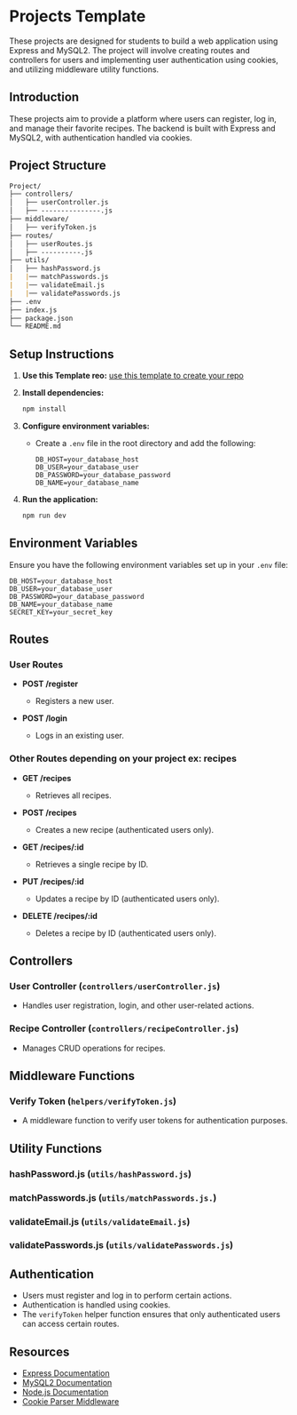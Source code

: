# Projects Template

These projects are designed for students to build a web application using Express and MySQL2. The project will involve creating routes and controllers for users and  implementing user authentication using cookies, and utilizing middleware utility functions.

## Introduction

These projects aim to provide a platform where users can register, log in, and manage their favorite recipes. The backend is built with Express and MySQL2, with authentication handled via cookies.

## Project Structure

```md
Project/
├── controllers/
│   ├── userController.js
│   ├── ---------------.js
├── middleware/
│   ├── verifyToken.js
├── routes/
│   ├── userRoutes.js
│   ├── ----------.js
├── utils/
│   ├── hashPassword.js
|   |── matchPasswords.js
|   |── validateEmail.js
|   |── validatePasswords.js
├── .env
├── index.js
├── package.json
└── README.md
```

## Setup Instructions

1. **Use this Template reo:**
[use this template to create your repo](https://github.com/samirm00/express-mysql-template)

2. **Install dependencies:**

   ```bash
   npm install
   ```

3. **Configure environment variables:**

   - Create a `.env` file in the root directory and add the following:

     ```env
     DB_HOST=your_database_host
     DB_USER=your_database_user
     DB_PASSWORD=your_database_password
     DB_NAME=your_database_name
     ```

5. **Run the application:**

   ```bash
   npm run dev
   ```

## Environment Variables

Ensure you have the following environment variables set up in your `.env` file:

```env
DB_HOST=your_database_host
DB_USER=your_database_user
DB_PASSWORD=your_database_password
DB_NAME=your_database_name
SECRET_KEY=your_secret_key
```

## Routes

### User Routes

- **POST /register**
  - Registers a new user.

- **POST /login**
  - Logs in an existing user.

### Other Routes depending on your project ex: recipes

- **GET /recipes**
  - Retrieves all recipes.

- **POST /recipes**
  - Creates a new recipe (authenticated users only).

- **GET /recipes/:id**
  - Retrieves a single recipe by ID.

- **PUT /recipes/:id**
  - Updates a recipe by ID (authenticated users only).

- **DELETE /recipes/:id**
  - Deletes a recipe by ID (authenticated users only).

## Controllers

### User Controller (`controllers/userController.js`)

- Handles user registration, login, and other user-related actions.

### Recipe Controller (`controllers/recipeController.js`)

- Manages CRUD operations for recipes.

## Middleware Functions

### Verify Token (`helpers/verifyToken.js`)

- A middleware function to verify user tokens for authentication purposes.

## Utility Functions

### hashPassword.js (`utils/hashPassword.js`)

### matchPasswords.js (`utils/matchPasswords.js.`)

### validateEmail.js (`utils/validateEmail.js`)

### validatePasswords.js (`utils/validatePasswords.js`)

## Authentication

- Users must register and log in to perform certain actions.
- Authentication is handled using cookies.
- The `verifyToken` helper function ensures that only authenticated users can access certain routes.

## Resources

- [Express Documentation](https://expressjs.com/)
- [MySQL2 Documentation](https://www.npmjs.com/package/mysql2)
- [Node.js Documentation](https://nodejs.org/en/docs/)
- [Cookie Parser Middleware](https://www.npmjs.com/package/cookie-parser)
